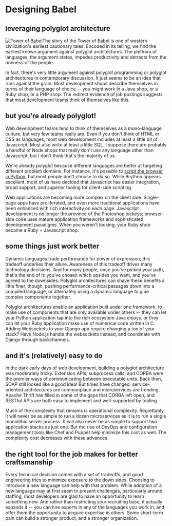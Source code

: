 # Designing Babel
## leveraging polyglot architecture

![Tower of Babel](http://www.aquarianradio.com/wp-content/uploads/2013/02/babel.jpg)The story of the Tower of Babel is one of western civilization's earliest
cautionary tales. Encoded in its telling, we find the earliest known argument
against polyglot architectures. The plethora of languages, the argument states,
impedes productivity and detracts from the oneness of the people.

In fact, there's very little argument against polyglot programming or polyglot
architectures in contemporary discussion. It just seems to be an idea that runs
against the grain. Most development shops describe themselves in terms of their
language of choice -- you might work in a Java shop, or a Ruby shop, or a PHP
shop. The indirect evidence of job postings suggests that most development
teams think of themselves like this.

## but you're already polyglot!

Web development teams tend to think of themselves as a mono-language culture, but
very few teams really are. Even if you don't think of HTML or CSS as languages, 
most web development includes at least a little bit of Javascript. Most also
write at least a little SQL. I suppose there are probably a handful of Node
shops that really don't use any language other than Javascript, but I don't
think that's the majority of us.

We're already polyglot because different languages are better at targeting
different problem domains. For instance, it's *possible* to [script the browser
in Python](http://www.brython.info/), but most people don't choose to do so.
While Brython appears excellent, most of us have decided that Javascript has
easier integration, broad support, and superior tooling for client-side scripting.

Web applications are becoming more complex on the client side. Single-page apps
have proliferated, and even more traditional applications have been enhanced
with rich interactivity on each page. Javascript development is no longer the 
province of the Photoshop jockeys; browser-side code uses mature application
frameworks and sophisticated development paradigms. When you weren't looking,
your Ruby shop became a Ruby + Javascript shop.

## some things just work better

Dynamic languages trade performance for power of expression; this tradeoff
underlies their allure. Awareness of this tradeoff drives many technology
decisions. And for many people, once you've picked your path, that's the end of
it: you've chosen which upsides you want, and you've agreed to the downsides.
Polyglot architectures can shave these benefits a little finer, though, pushing
performance-critical passages down into a compiled language, or alternately
using a dynamic language to glue complex components together.

Polyglot architectures enable an application built under one framework, to make
use of components that are only available under others -- they can let your
Python application tap into the rich ecosystem Java enjoys, or they can let
your Ruby application make use of numerical code written in C. Adding
Websockets to your Django app require changing a ton of your stack? Have
Node.js handle the websockets instead, and coordinate with Django through
backchannels.

## and it's (relatively) easy to do

In the dark early days of web development, building a polyglot architecture was
moderately tricky. Extension APIs, subprocess calls, and CORBA were the premier
ways of communicating between executable units. Back then, SOAP still looked
like a good idea! But times have changed; service-oriented architectures are
commonplace and microservices are trending. Apache Thrift has filled in some of
the gaps that CORBA left open, and RESTful APIs are both easy to implement and
well-supported by tooling.

Much of the complexity that remains is operational complexity. Regrettably, it
will never be as simple to run a dozen microservices as it is to run a single
monolithic server process. It will also never be as simple to support two
application stacks as just one. But the rise of DevOps and configuration
management tools like Chef and Puppet help minimize this cost as well. The
complexity cost decreases with these advances.

## the right tool for the job makes for better craftsmanship

Every technical decision comes with a set of tradeoffs, and good engineering
tries to minimize exposure to the down sides. Choosing to introduce a new
language can help with that problem. While adoption of a new language may at
first seem to present challenges, particularly around staffing, most developers
are glad to have an opportunity to learn something new. And rather than
restricting your recruiting base, it actually expands it -- you can hire
experts in any of the languages you work in, and offer them the opportunity to
acquire expertise in others. Some short-term pain can build a stronger product,
and a stronger organization.
